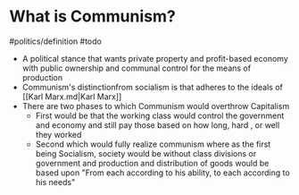 # What is Communism?
#politics/definition #todo

* A political stance that wants private property and profit-based economy with public ownership and communal control for the means of production
* Communism's distinctionfrom socialism is that adheres to the ideals of [[Karl Marx.md|Karl Marx]]
* There are two phases to which Communism would overthrow Capitalism
	* First would be that the working class would control the government and economy and still pay those based on how long, hard , or well they worked
	* Second which would fully realize communism where as the first being Socialism, society would be without class divisions or government and production and distribution of goods would be based upon "From each according to his ability, to each according to his needs"


